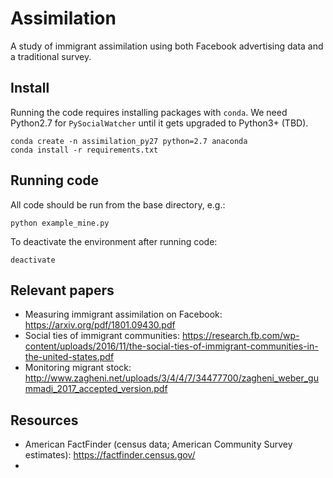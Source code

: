 # Assimilation
A study of immigrant assimilation using both Facebook advertising data and a traditional survey.

## Install
Running the code requires installing packages with `conda`.
We need Python2.7 for `PySocialWatcher` until it gets upgraded to Python3+ (TBD).

```
conda create -n assimilation_py27 python=2.7 anaconda
conda install -r requirements.txt
```

## Running code

All code should be run from the base directory, e.g.:

```
python example_mine.py
```

To deactivate the environment after running code:

```
deactivate
```

## Relevant papers
- Measuring immigrant assimilation on Facebook: https://arxiv.org/pdf/1801.09430.pdf
- Social ties of immigrant communities: https://research.fb.com/wp-content/uploads/2016/11/the-social-ties-of-immigrant-communities-in-the-united-states.pdf
- Monitoring migrant stock: http://www.zagheni.net/uploads/3/4/4/7/34477700/zagheni_weber_gummadi_2017_accepted_version.pdf

## Resources

- American FactFinder (census data; American Community Survey estimates): https://factfinder.census.gov/
- 